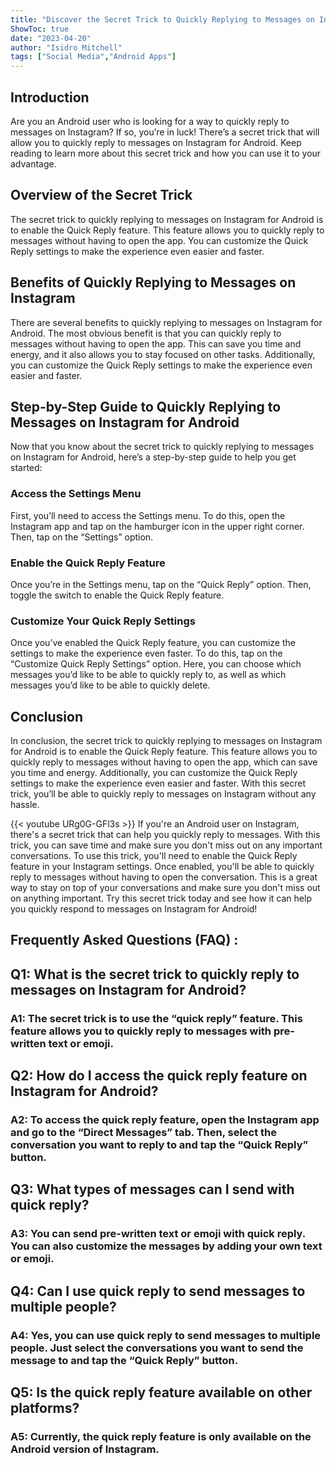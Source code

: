 ```yaml
---
title: "Discover the Secret Trick to Quickly Replying to Messages on Instagram for Android!"
ShowToc: true 
date: "2023-04-20"
author: "Isidro Mitchell" 
tags: ["Social Media","Android Apps"]
---
```

## Introduction

Are you an Android user who is looking for a way to quickly reply to messages on Instagram? If so, you’re in luck! There’s a secret trick that will allow you to quickly reply to messages on Instagram for Android. Keep reading to learn more about this secret trick and how you can use it to your advantage. 

## Overview of the Secret Trick

The secret trick to quickly replying to messages on Instagram for Android is to enable the Quick Reply feature. This feature allows you to quickly reply to messages without having to open the app. You can customize the Quick Reply settings to make the experience even easier and faster. 

## Benefits of Quickly Replying to Messages on Instagram

There are several benefits to quickly replying to messages on Instagram for Android. The most obvious benefit is that you can quickly reply to messages without having to open the app. This can save you time and energy, and it also allows you to stay focused on other tasks. Additionally, you can customize the Quick Reply settings to make the experience even easier and faster. 

## Step-by-Step Guide to Quickly Replying to Messages on Instagram for Android

Now that you know about the secret trick to quickly replying to messages on Instagram for Android, here’s a step-by-step guide to help you get started: 

### Access the Settings Menu

First, you’ll need to access the Settings menu. To do this, open the Instagram app and tap on the hamburger icon in the upper right corner. Then, tap on the “Settings” option. 

### Enable the Quick Reply Feature

Once you’re in the Settings menu, tap on the “Quick Reply” option. Then, toggle the switch to enable the Quick Reply feature. 

### Customize Your Quick Reply Settings

Once you’ve enabled the Quick Reply feature, you can customize the settings to make the experience even faster. To do this, tap on the “Customize Quick Reply Settings” option. Here, you can choose which messages you’d like to be able to quickly reply to, as well as which messages you’d like to be able to quickly delete. 

## Conclusion

In conclusion, the secret trick to quickly replying to messages on Instagram for Android is to enable the Quick Reply feature. This feature allows you to quickly reply to messages without having to open the app, which can save you time and energy. Additionally, you can customize the Quick Reply settings to make the experience even easier and faster. With this secret trick, you’ll be able to quickly reply to messages on Instagram without any hassle.

{{< youtube URg0G-GFl3s >}} 
If you're an Android user on Instagram, there's a secret trick that can help you quickly reply to messages. With this trick, you can save time and make sure you don't miss out on any important conversations. To use this trick, you'll need to enable the Quick Reply feature in your Instagram settings. Once enabled, you'll be able to quickly reply to messages without having to open the conversation. This is a great way to stay on top of your conversations and make sure you don't miss out on anything important. Try this secret trick today and see how it can help you quickly respond to messages on Instagram for Android!

## Frequently Asked Questions (FAQ) :
<h2>Q1: What is the secret trick to quickly reply to messages on Instagram for Android?</h2>

<h3>A1: The secret trick is to use the “quick reply” feature. This feature allows you to quickly reply to messages with pre-written text or emoji. </h3>

<h2>Q2: How do I access the quick reply feature on Instagram for Android?</h2>

<h3>A2: To access the quick reply feature, open the Instagram app and go to the “Direct Messages” tab. Then, select the conversation you want to reply to and tap the “Quick Reply” button. </h3>

<h2>Q3: What types of messages can I send with quick reply?</h2>

<h3>A3: You can send pre-written text or emoji with quick reply. You can also customize the messages by adding your own text or emoji. </h3>

<h2>Q4: Can I use quick reply to send messages to multiple people?</h2>

<h3>A4: Yes, you can use quick reply to send messages to multiple people. Just select the conversations you want to send the message to and tap the “Quick Reply” button. </h3>

<h2>Q5: Is the quick reply feature available on other platforms?</h2>

<h3>A5: Currently, the quick reply feature is only available on the Android version of Instagram. </h3>


